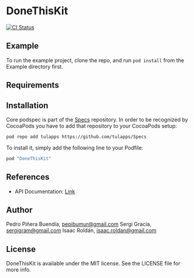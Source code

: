 # DoneThisKit

[![CI Status](http://img.shields.io/travis/tulapps/DoneThisKit.svg?style=flat)](https://travis-ci.org/tulapps/DoneThisKit)

## Example

To run the example project, clone the repo, and run `pod install` from the Example directory first.

## Requirements

## Installation

Core podspec is part of the [Specs]() repository. In order to be recognized by CocoaPods you have to add that repository to your CocoaPods setup:

```
pod repo add tulapps https://github.com/tulapps/Specs
```

To install it, simply add the following line to your Podfile:

```ruby
pod "DoneThisKit"
```

## References
- API Documentation: [Link](https://idonethis.com/api/v0.1/)

## Author

Pedro Piñera Buendía, pepibumur@gmail.com
Sergi Gracia, sergigram@gmail.com
Isaac Roldán, isaac.roldan@gmail.com

## License

DoneThisKit is available under the MIT license. See the LICENSE file for more info.
